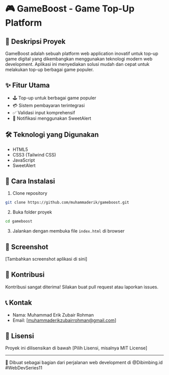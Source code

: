 # 🎮 GameBoost - Game Top-Up Platform

## 📝 Deskripsi Proyek
GameBoost adalah sebuah platform web application inovatif untuk top-up game digital yang dikembangkan menggunakan teknologi modern web development. Aplikasi ini menyediakan solusi mudah dan cepat untuk melakukan top-up berbagai game populer.

## ✨ Fitur Utama
- 🕹️ Top-up untuk berbagai game populer
- 💳 Sistem pembayaran terintegrasi
- ✅ Validasi input komprehensif
- 🔔 Notifikasi menggunakan SweetAlert

## 🛠️ Teknologi yang Digunakan
- HTML5
- CSS3 (Tailwind CSS)
- JavaScript
- SweetAlert

## 🚀 Cara Instalasi
1. Clone repository
```bash
git clone https://github.com/muhammaderik/gameboost.git
```

2. Buka folder proyek
```bash
cd gameboost
```

3. Jalankan dengan membuka file `index.html` di browser

## 📸 Screenshot
[Tambahkan screenshot aplikasi di sini]

## 🤝 Kontribusi
Kontribusi sangat diterima! Silakan buat pull request atau laporkan issues.

## 📞 Kontak
- Nama: Muhammad Erik Zubair Rohman
- Email: [muhammaderikzubairrohman@gmail.com]

## 📄 Lisensi
Proyek ini dilisensikan di bawah [Pilih Lisensi, misalnya MIT License]

---

🌟 Dibuat sebagai bagian dari perjalanan web development di @Dibimbing.id #WebDevSeries11
